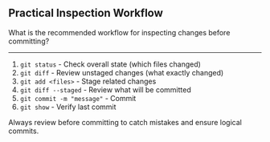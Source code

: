 ## Practical Inspection Workflow

What is the recommended workflow for inspecting changes before committing?

---

1. `git status` - Check overall state (which files changed)
2. `git diff` - Review unstaged changes (what exactly changed)
3. `git add <files>` - Stage related changes
4. `git diff --staged` - Review what will be committed
5. `git commit -m "message"` - Commit
6. `git show` - Verify last commit

Always review before committing to catch mistakes and ensure logical commits.

